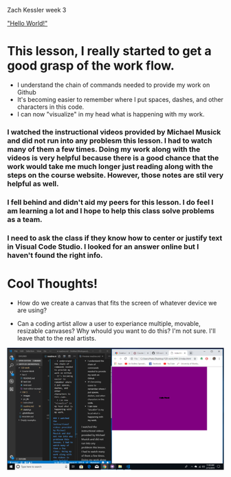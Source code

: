 Zach Kessler week 3

["Hello World!"](https://thatstickysmell.github.io/120-work/HW-3/)

# This lesson, I really started to get a good grasp of the work flow.

 - I understand the chain of commands needed to provide my work on Github
 - It's becoming easier to remember where I put spaces, dashes, and other characters in this code.
 - I can now "visualize" in my head what is happening with my work. 

### I watched the instructional videos provided by Michael Musick and did not run into any problesm this lesson. I had to watch many of them a few times. Doing my work along with the videos is very helpful because there is a good chance that the work would take me much longer just reading along with the steps on the course website. However, those notes are stil very helpful as well. 

### I fell behind and didn't aid my peers for this lesson. I do feel I am learning a lot and I hope to help this class solve problems as a team. 

### I need to ask the class if they know how to center or justify text in Visual Code Studio. I looked for an answer online but I haven't found the right info. 

# Cool Thoughts!
- How do we create a canvas that fits the screen of whatever device we are using?

- Can a coding artist allow a user to experiance multiple, movable, resizable canvases? Why whould you want to do this? I'm not sure. I'll leave that to the real artists. 



![A photo of my work](images/HW3-image.png)